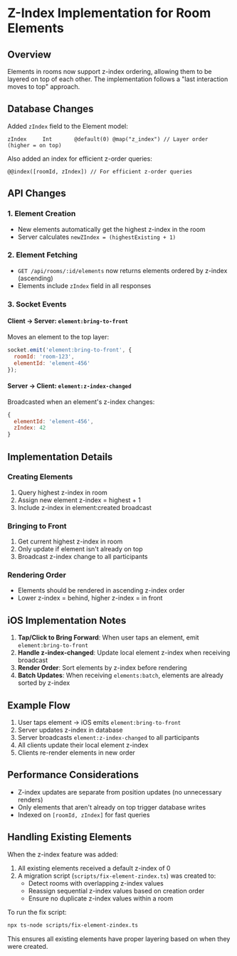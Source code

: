 # Z-Index Implementation for Room Elements

## Overview

Elements in rooms now support z-index ordering, allowing them to be layered on top of each other. The implementation follows a "last interaction moves to top" approach.

## Database Changes

Added `zIndex` field to the Element model:
```prisma
zIndex     Int       @default(0) @map("z_index") // Layer order (higher = on top)
```

Also added an index for efficient z-order queries:
```prisma
@@index([roomId, zIndex]) // For efficient z-order queries
```

## API Changes

### 1. Element Creation
- New elements automatically get the highest z-index in the room
- Server calculates `newZIndex = (highestExisting + 1)`

### 2. Element Fetching
- `GET /api/rooms/:id/elements` now returns elements ordered by z-index (ascending)
- Elements include `zIndex` field in all responses

### 3. Socket Events

#### Client -> Server: `element:bring-to-front`
Moves an element to the top layer:
```javascript
socket.emit('element:bring-to-front', {
  roomId: 'room-123',
  elementId: 'element-456'
});
```

#### Server -> Client: `element:z-index-changed`
Broadcasted when an element's z-index changes:
```javascript
{
  elementId: 'element-456',
  zIndex: 42
}
```

## Implementation Details

### Creating Elements
1. Query highest z-index in room
2. Assign new element z-index = highest + 1
3. Include z-index in element:created broadcast

### Bringing to Front
1. Get current highest z-index in room
2. Only update if element isn't already on top
3. Broadcast z-index change to all participants

### Rendering Order
- Elements should be rendered in ascending z-index order
- Lower z-index = behind, higher z-index = in front

## iOS Implementation Notes

1. **Tap/Click to Bring Forward**: When user taps an element, emit `element:bring-to-front`
2. **Handle z-index-changed**: Update local element z-index when receiving broadcast
3. **Render Order**: Sort elements by z-index before rendering
4. **Batch Updates**: When receiving `elements:batch`, elements are already sorted by z-index

## Example Flow

1. User taps element → iOS emits `element:bring-to-front`
2. Server updates z-index in database
3. Server broadcasts `element:z-index-changed` to all participants
4. All clients update their local element z-index
5. Clients re-render elements in new order

## Performance Considerations

- Z-index updates are separate from position updates (no unnecessary renders)
- Only elements that aren't already on top trigger database writes
- Indexed on `[roomId, zIndex]` for fast queries

## Handling Existing Elements

When the z-index feature was added:
1. All existing elements received a default z-index of 0
2. A migration script (`scripts/fix-element-zindex.ts`) was created to:
   - Detect rooms with overlapping z-index values
   - Reassign sequential z-index values based on creation order
   - Ensure no duplicate z-index values within a room

To run the fix script:
```bash
npx ts-node scripts/fix-element-zindex.ts
```

This ensures all existing elements have proper layering based on when they were created.